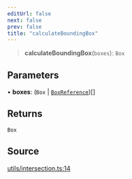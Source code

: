 ```yaml
---
editUrl: false
next: false
prev: false
title: "calculateBoundingBox"
---
```


> **calculateBoundingBox**(`boxes`): `Box`

## Parameters

• **boxes**: (`Box` \| [`BoxReference`](../type-aliases/BoxReference.md))[]

## Returns

`Box`

## Source

[utils/intersection.ts:14](https://github.com/nodenogg-in/alpha-p2p/blob/e67ec671029681998b21c00dacae8274d719c056/packages/infinitykit/src/utils/intersection.ts#L14)
